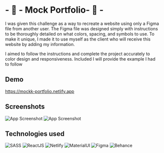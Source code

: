 # - 📏 - Mock Portfolio- 🎨 -

I was given this challenge as a way to recreate a website using only a Figma file from another user.
The Figma file was designed simply with instructions to be thoroughly detailed on what colors, spacing, and symbols to use. To make it unique, I made it to use myself as the client who will receive this website by adding my information.

I aimed to follow the instructions and complete the project accurately to color design and responsiveness. Included I will provide the example I had to follow

## Demo

https://mockk-portfolio.netlify.app

## Screenshots

![App Screenshot](./assets/Images/Screenshot_1.png)
![App Screenshot](./assets/Images/Screenshot_2.png)


## Technologies used

![SASS](https://img.shields.io/badge/SASS-hotpink.svg?style=for-the-badge&logo=SASS&logoColor=white)
![ReactJS](https://img.shields.io/badge/React-20232A?style=for-the-badge&logo=react&logoColor=white)
![Netlify](https://img.shields.io/badge/Netlify-00C7B7?style=for-the-badge&logo=netlify&logoColor=white)
![MaterialUI](https://img.shields.io/badge/Material--UI-0081CB?style=for-the-badge&logo=material-ui&logoColor=white)
![Figma](https://img.shields.io/badge/Figma-F24E1E?style=for-the-badge&logo=figma&logoColor=white)
![Behance](https://img.shields.io/badge/Behance-0054F7?style=for-the-badge&logo=behance&logoColor=white)
